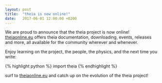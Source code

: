 ```yaml
---
layout: post
title:  "theia is now online!"
date:   2017-06-01 12:00:00 +0200
---
```


We are proud to announce that the theia project is now online! [theiaonline.eu][1] offers theia documentation, downloading, events, releases and more, all available for the community wherever and whenever.

Enjoy learning on the project, the people, the physics, and the next time you write:

{% highlight python %}
import theia
{% endhighlight %}

surf to [theiaonline.eu][1] and catch up on the evolution of the theia project!


[1]: http://37.117.61.221:56000
